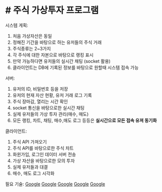 # # 주식 가상투자 프로그램

시스템 게획:
 1. 처음 가상자산은 동일
 2. 정해진 기간을 바탕으로 하는 유저들의 주식 거래
 3. 주식종류는 2~3가지
 4. 각 주식에 대한 자본으로 바탕으로 랭킹 표시
 5. 만약 가능하다면 유저들의 실시간 채팅 (socket 활용)
 6. 클라이언트는 DB에 기록된 정보를 바탕으로 원할때 시스템 접속 가능


서버:
 1. 유저의 ID, 비밀번호 등을 저장
 2. 유저의 현재 자산 현황, 유저 거래 로그 기록
 3. 주식 장마감, 열리는 시간 확인
 4. socket 통신을 바탕으로한 실시간 채팅
 5. 실제 유저들의 가상 투자 관리(매수, 매도)
 6. 모든 랭킹, 차트, 채팅, 매수,매도 로그 등등은 **실시간으로 모든 접속 유져 동기화**
 

클라이언트:
 1. 주식 API 가져오기
 2. 주식 API를 바탕으로한 주식 차트
 3. 화윈가입, 로그인 데이터 서버 전송
 4. 가상 자산을 바탕으로한 모의 투자
 5. 실제 유저들과 대결
 6. 매수, 매도 로그 시각화
 
필요 기술:
 [Google](https://yurimkoo.github.io/python/2019/09/14/connect-db-with-python.html "pyMySQL")
 [Google](https://docs.python.org/ko/3/library/socket.html "socket 통신")
 [Google](https://gosmcom.tistory.com/130 "request API모듈")
 [Google](https://docs.python.org/ko/3/library/tkinter.html "tkinter GUI 모듈")
 [Google](https://wikidocs.net/92071 "차트 그리기 모듈")
